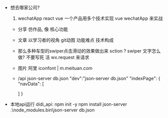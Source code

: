 - 想去哪家公司?
  1. wechatApp react vue
  一个产品用多个技术实现
    vue wechatApp 来实战
  - 分享
    仿作品, 像   核心功能
  - 文章
    以学习者的视角
    git动图
    功能难点
    技术构成
  - 那么多种车型的swiper点击滑动的效果做出来
    sction
    ? swiper 文字怎么做? 不要写死  活
    wx.request 来请求
  - 图片
    阿里 iconfont  |  m.meituan.com
  - /api
    json-server db.json
    "dev":"json-server db.json"
    "indexPage": {
      "navData": [
        
      ]
    }

- 本地api运行
  didi_api:
  npm init -y
  npm install json-server
  .\node_modules\.bin\json-server db.json